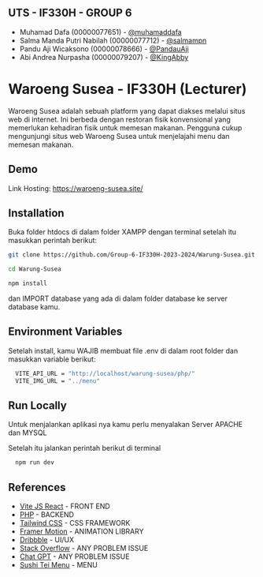 
## UTS - IF330H - GROUP 6

- Muhamad Dafa (00000077651) - [@muhamaddafa](https://github.com/muhamaddafa)
- Salma Manda Putri Nabilah (00000077712) - [@salmampn](https://github.com/salmampn)
- Pandu Aji Wicaksono (00000078666) - [@PandauAji](https://github.com/PandauAji)
- Abi Andrea Nurpasha (00000079207) - [@KingAbby](https://github.com/KingAbby)


# Waroeng Susea - IF330H (Lecturer)

Waroeng Susea adalah sebuah platform yang dapat diakses melalui situs web di internet. Ini berbeda dengan restoran fisik konvensional yang memerlukan kehadiran fisik untuk memesan makanan. Pengguna cukup mengunjungi situs web Waroeng Susea untuk menjelajahi menu dan memesan makanan.




## Demo

Link Hosting: https://waroeng-susea.site/




## Installation

Buka folder htdocs di dalam folder XAMPP dengan terminal setelah itu masukkan perintah berikut:

```bash
git clone https://github.com/Group-6-IF330H-2023-2024/Warung-Susea.git

cd Warung-Susea

npm install
```
dan IMPORT database yang ada di dalam folder database ke server database kamu.
    
## Environment Variables

Setelah install, kamu WAJIB membuat file .env di dalam root folder
dan masukkan variable berikut:

```bash
  VITE_API_URL = "http://localhost/warung-susea/php/"
  VITE_IMG_URL = "../menu"
```
## Run Locally

Untuk menjalankan aplikasi nya kamu perlu menyalakan Server APACHE dan MYSQL

Setelah itu jalankan perintah berikut di terminal

```bash
  npm run dev
```


## References

 - [Vite JS React](https://vitejs.dev/) - FRONT END
 - [PHP](https://www.php.net/manual/en/index.php) - BACKEND
 - [Tailwind CSS](https://tailwindcss.com/docs/installation) - CSS FRAMEWORK
 - [Framer Motion](https://tailwindcss.com/docs/installation) - ANIMATION LIBRARY
 - [Dribbble](https://dribbble.com/) - UI/UX
 - [Stack Overflow](https://stackoverflow.com/) - ANY PROBLEM ISSUE
 - [Chat GPT](https://chat.openai.com/) - ANY PROBLEM ISSUE
 - [Sushi Tei Menu](https://www.sushitei.co.id/menu) - MENU

